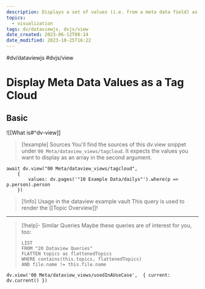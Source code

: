 ```yaml
---
description: Displays a set of values (i.e. from a meta data field) as a tag or word cloud
topics:
  - visualization
tags: dv/dataviewjs, dvjs/view
date_created: 2023-06-12T08:14
date_modified: 2023-10-25T16:22
---
```


#dv/dataviewjs #dvjs/view

# Display Meta Data Values as a Tag Cloud

## Basic

![[What is#^dv-view]]

> [!example] Sources
> You'll find the sources of this dv.view snippet under `00 Meta/dataview_views/tagcloud`. It expects the values you want to display as an array in the second argument.

```dataviewjs
await dv.view("00 Meta/dataview_views/tagcloud",
	{
		values: dv.pages('"10 Example Data/dailys"').where(p => p.person).person
	})
```

> [!info] Usage in the dataview example vault
> This query is used to render the [[Topic Overview]]!

---

<!-- === end of query page ===  -->

> [!help]- Similar Queries
> Maybe these queries are of interest for you, too:
>
> ```dataview
> LIST
> FROM "20 Dataview Queries"
> FLATTEN topics as flattenedTopics
> WHERE contains(this.topics, flattenedTopics)
> AND file.name != this.file.name
> ```

```dataviewjs
dv.view('00 Meta/dataview_views/usedInAUseCase',  { current: dv.current() })
```
